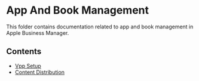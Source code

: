 # App And Book Management

This folder contains documentation related to app and book management in Apple Business Manager.

## Contents

- [Vpp Setup](./vpp-setup.md)
- [Content Distribution](./content-distribution.md)
